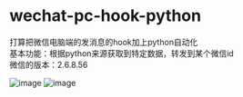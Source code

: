 # wechat-pc-hook-python

打算把微信电脑端的发消息的hook加上python自动化   
基本功能：根据python来源获取到特定数据，转发到某个微信id   
微信的版本：2.6.8.56

![image](https://github.com/holdyeah/wechat-pc-hook-python/blob/master/images/TeachDemos.png)
![image](https://github.com/holdyeah/wechat-pc-hook-python/blob/master/images/SendMessage.png)